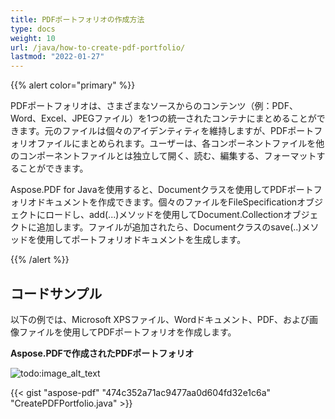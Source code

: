 ```yaml
---
title: PDFポートフォリオの作成方法
type: docs
weight: 10
url: /java/how-to-create-pdf-portfolio/
lastmod: "2022-01-27"
---
```


{{% alert color="primary" %}}

PDFポートフォリオは、さまざまなソースからのコンテンツ（例：PDF、Word、Excel、JPEGファイル）を1つの統一されたコンテナにまとめることができます。元のファイルは個々のアイデンティティを維持しますが、PDFポートフォリオファイルにまとめられます。ユーザーは、各コンポーネントファイルを他のコンポーネントファイルとは独立して開く、読む、編集する、フォーマットすることができます。

Aspose.PDF for Javaを使用すると、Documentクラスを使用してPDFポートフォリオドキュメントを作成できます。個々のファイルをFileSpecificationオブジェクトにロードし、add(...)メソッドを使用してDocument.Collectionオブジェクトに追加します。ファイルが追加されたら、Documentクラスのsave(..)メソッドを使用してポートフォリオドキュメントを生成します。

{{% /alert %}}

## コードサンプル

以下の例では、Microsoft XPSファイル、Wordドキュメント、PDF、および画像ファイルを使用してPDFポートフォリオを作成します。

**Aspose.PDFで作成されたPDFポートフォリオ**

![todo:image_alt_text](how-to-create-pdf-portfolio_1.png)

{{< gist "aspose-pdf" "474c352a71ac9477aa0d604fd32e1c6a" "CreatePDFPortfolio.java" >}}